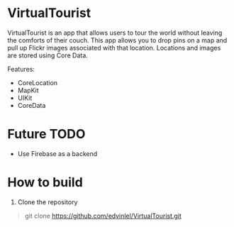 VirtualTourist
=========================

VirtualTourist is an app that allows users to tour the world without leaving the comforts of their couch. This app allows you to drop pins on a map and pull up Flickr images associated with that location. Locations and images are stored using Core Data.


Features:
- CoreLocation
- MapKit
- UIKit
- CoreData
 

Future TODO
=========

- Use Firebase as a backend

How to build
================
1. Clone the repository

> git clone https://github.com/edvinlel/VirtualTourist.git


